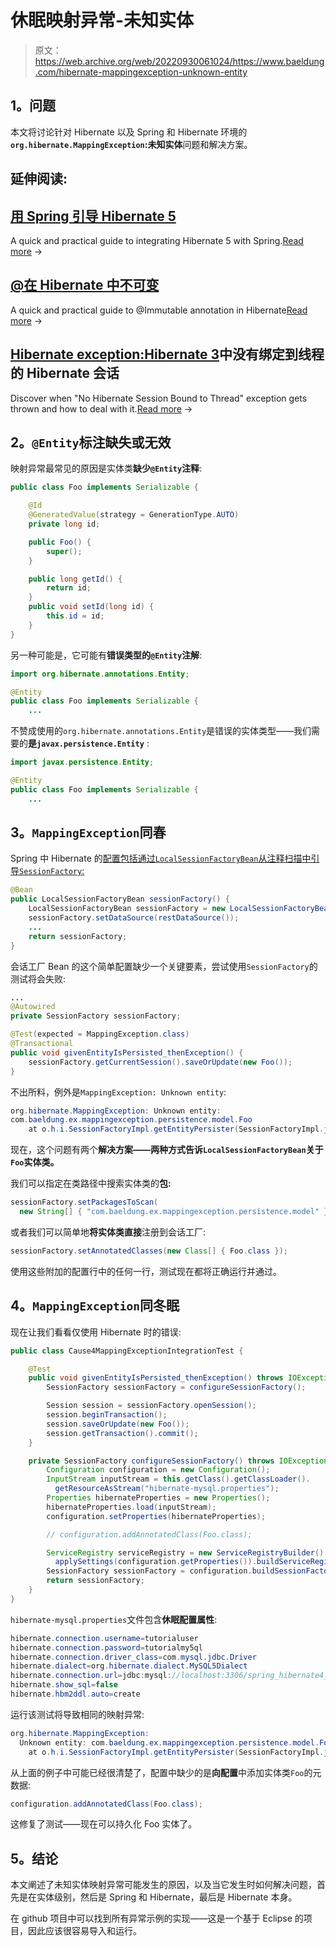 # 休眠映射异常-未知实体

> 原文：<https://web.archive.org/web/20220930061024/https://www.baeldung.com/hibernate-mappingexception-unknown-entity>

## 1。问题

本文将讨论针对 Hibernate 以及 Spring 和 Hibernate 环境的 **`org.hibernate.MappingException`:未知实体**问题和解决方案。

## 延伸阅读:

## [用 Spring 引导 Hibernate 5](/web/20221012100323/https://www.baeldung.com/hibernate-5-spring)

A quick and practical guide to integrating Hibernate 5 with Spring.[Read more](/web/20221012100323/https://www.baeldung.com/hibernate-5-spring) →

## [@在 Hibernate 中不可变](/web/20221012100323/https://www.baeldung.com/hibernate-immutable)

A quick and practical guide to @Immutable annotation in Hibernate[Read more](/web/20221012100323/https://www.baeldung.com/hibernate-immutable) →

## [Hibernate exception:Hibernate 3](/web/20221012100323/https://www.baeldung.com/no-hibernate-session-bound-to-thread-exception)中没有绑定到线程的 Hibernate 会话

Discover when "No Hibernate Session Bound to Thread" exception gets thrown and how to deal with it.[Read more](/web/20221012100323/https://www.baeldung.com/no-hibernate-session-bound-to-thread-exception) →

## 2。`@Entity`标注缺失或无效

映射异常最常见的原因是实体类**缺少`@Entity`注释**:

```java
public class Foo implements Serializable {

    @Id
    @GeneratedValue(strategy = GenerationType.AUTO)
    private long id;

    public Foo() {
        super();
    }

    public long getId() {
        return id;
    }
    public void setId(long id) {
        this.id = id;
    }
}
```

另一种可能是，它可能有**错误类型的`@Entity`注解**:

```java
import org.hibernate.annotations.Entity;

@Entity
public class Foo implements Serializable {
    ...
```

不赞成使用的`org.hibernate.annotations.Entity`是错误的实体类型——我们需要的**是`javax.persistence.Entity`** :

```java
import javax.persistence.Entity;

@Entity
public class Foo implements Serializable {
    ...
```

## 3。`MappingException`同春

Spring 中 Hibernate 的[配置包括通过`LocalSessionFactoryBean`从注释扫描中引导`SessionFactory`:](/web/20221012100323/https://www.baeldung.com/hibernate-4-spring "Hibernate 4 with Spring")

```java
@Bean
public LocalSessionFactoryBean sessionFactory() {
    LocalSessionFactoryBean sessionFactory = new LocalSessionFactoryBean();
    sessionFactory.setDataSource(restDataSource());
    ...
    return sessionFactory;
}
```

会话工厂 Bean 的这个简单配置缺少一个关键要素，尝试使用`SessionFactory`的测试将会失败:

```java
...
@Autowired
private SessionFactory sessionFactory;

@Test(expected = MappingException.class)
@Transactional
public void givenEntityIsPersisted_thenException() {
    sessionFactory.getCurrentSession().saveOrUpdate(new Foo());
}
```

不出所料，例外是`MappingException: Unknown entity`:

```java
org.hibernate.MappingException: Unknown entity: 
com.baeldung.ex.mappingexception.persistence.model.Foo
    at o.h.i.SessionFactoryImpl.getEntityPersister(SessionFactoryImpl.java:1141)
```

现在，这个问题有两个**解决方案——两种方式告诉`LocalSessionFactoryBean`关于`Foo`实体类。**

我们可以指定在类路径中搜索实体类的**包:**

```java
sessionFactory.setPackagesToScan(
  new String[] { "com.baeldung.ex.mappingexception.persistence.model" });
```

或者我们可以简单地**将实体类直接**注册到会话工厂:

```java
sessionFactory.setAnnotatedClasses(new Class[] { Foo.class });
```

使用这些附加的配置行中的任何一行，测试现在都将正确运行并通过。

## 4。`MappingException`同冬眠

现在让我们看看仅使用 Hibernate 时的错误:

```java
public class Cause4MappingExceptionIntegrationTest {

    @Test
    public void givenEntityIsPersisted_thenException() throws IOException {
        SessionFactory sessionFactory = configureSessionFactory();

        Session session = sessionFactory.openSession();
        session.beginTransaction();
        session.saveOrUpdate(new Foo());
        session.getTransaction().commit();
    }

    private SessionFactory configureSessionFactory() throws IOException {
        Configuration configuration = new Configuration();
        InputStream inputStream = this.getClass().getClassLoader().
          getResourceAsStream("hibernate-mysql.properties");
        Properties hibernateProperties = new Properties();
        hibernateProperties.load(inputStream);
        configuration.setProperties(hibernateProperties);

        // configuration.addAnnotatedClass(Foo.class);

        ServiceRegistry serviceRegistry = new ServiceRegistryBuilder().
          applySettings(configuration.getProperties()).buildServiceRegistry();
        SessionFactory sessionFactory = configuration.buildSessionFactory(serviceRegistry);
        return sessionFactory;
    }
}
```

`hibernate-mysql.properties`文件包含**休眠配置属性**:

```java
hibernate.connection.username=tutorialuser
hibernate.connection.password=tutorialmy5ql
hibernate.connection.driver_class=com.mysql.jdbc.Driver
hibernate.dialect=org.hibernate.dialect.MySQL5Dialect
hibernate.connection.url=jdbc:mysql://localhost:3306/spring_hibernate4_exceptions
hibernate.show_sql=false
hibernate.hbm2ddl.auto=create
```

运行该测试将导致相同的映射异常:

```java
org.hibernate.MappingException: 
  Unknown entity: com.baeldung.ex.mappingexception.persistence.model.Foo
    at o.h.i.SessionFactoryImpl.getEntityPersister(SessionFactoryImpl.java:1141)
```

从上面的例子中可能已经很清楚了，配置中缺少的是**向配置**中添加实体类`Foo`的元数据:

```java
configuration.addAnnotatedClass(Foo.class);
```

这修复了测试——现在可以持久化 Foo 实体了。

## 5。结论

本文阐述了未知实体映射异常可能发生的原因，以及当它发生时如何解决问题，首先是在实体级别，然后是 Spring 和 Hibernate，最后是 Hibernate 本身。

在 github 项目中可以找到所有异常示例的实现——这是一个基于 Eclipse 的项目，因此应该很容易导入和运行。